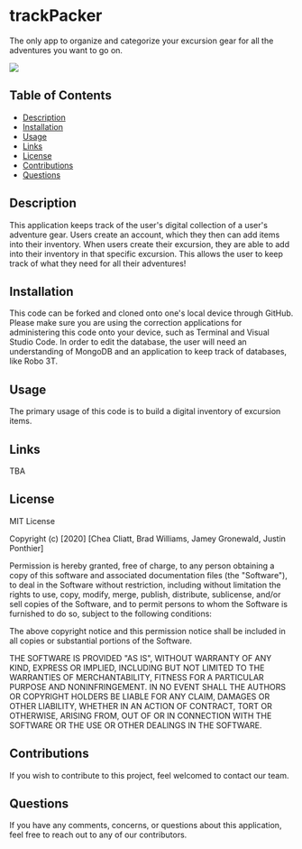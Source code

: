 # trackPacker
The only app to organize and categorize your excursion gear for all the adventures you want to go on.

<img src="https://img.shields.io/badge/license-${data.license}-red"/>

## Table of Contents
* [Description](#description)
* [Installation](#installation)
* [Usage](#usage)
* [Links](#links)
* [License](#license) 
* [Contributions](#contributions)
* [Questions](#questions)  

## Description
This application keeps track of the user's digital collection of a user's adventure gear. Users create an account, which they then can add items into their inventory. When users create their excursion, they are able to add into their inventory in that specific excursion. This allows the user to keep track of what they need for all their adventures!

## Installation

This code can be forked and cloned onto one's local device through GitHub. Please make sure you are using the correction applications for administering this code onto your device, such as Terminal and Visual Studio Code. In order to edit the database, the user will need an understanding of MongoDB and an application to keep track of databases, like Robo 3T.

## Usage

The primary usage of this code is to build a digital inventory of excursion items.

## Links
TBA


## License

MIT License

Copyright (c) [2020] [Chea Cliatt, Brad Williams, Jamey Gronewald, Justin Ponthier]

Permission is hereby granted, free of charge, to any person obtaining a copy
of this software and associated documentation files (the "Software"), to deal
in the Software without restriction, including without limitation the rights
to use, copy, modify, merge, publish, distribute, sublicense, and/or sell
copies of the Software, and to permit persons to whom the Software is
furnished to do so, subject to the following conditions:

The above copyright notice and this permission notice shall be included in all
copies or substantial portions of the Software.

THE SOFTWARE IS PROVIDED "AS IS", WITHOUT WARRANTY OF ANY KIND, EXPRESS OR
IMPLIED, INCLUDING BUT NOT LIMITED TO THE WARRANTIES OF MERCHANTABILITY,
FITNESS FOR A PARTICULAR PURPOSE AND NONINFRINGEMENT. IN NO EVENT SHALL THE
AUTHORS OR COPYRIGHT HOLDERS BE LIABLE FOR ANY CLAIM, DAMAGES OR OTHER
LIABILITY, WHETHER IN AN ACTION OF CONTRACT, TORT OR OTHERWISE, ARISING FROM,
OUT OF OR IN CONNECTION WITH THE SOFTWARE OR THE USE OR OTHER DEALINGS IN THE
SOFTWARE.

## Contributions
If you wish to contribute to this project, feel welcomed to contact our team.

## Questions
If you have any comments, concerns, or questions about this application, feel free to reach out to any of our contributors.